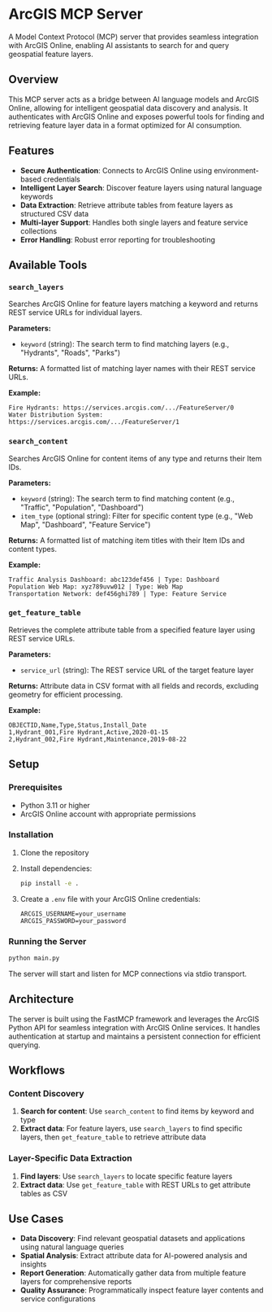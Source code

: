 # ArcGIS MCP Server

A Model Context Protocol (MCP) server that provides seamless integration with ArcGIS Online, enabling AI assistants to search for and query geospatial feature layers.

## Overview

This MCP server acts as a bridge between AI language models and ArcGIS Online, allowing for intelligent geospatial data discovery and analysis. It authenticates with ArcGIS Online and exposes powerful tools for finding and retrieving feature layer data in a format optimized for AI consumption.

## Features

- **Secure Authentication**: Connects to ArcGIS Online using environment-based credentials
- **Intelligent Layer Search**: Discover feature layers using natural language keywords
- **Data Extraction**: Retrieve attribute tables from feature layers as structured CSV data
- **Multi-layer Support**: Handles both single layers and feature service collections
- **Error Handling**: Robust error reporting for troubleshooting

## Available Tools

### `search_layers`
Searches ArcGIS Online for feature layers matching a keyword and returns REST service URLs for individual layers.

**Parameters:**
- `keyword` (string): The search term to find matching layers (e.g., "Hydrants", "Roads", "Parks")

**Returns:**
A formatted list of matching layer names with their REST service URLs.

**Example:**
```
Fire Hydrants: https://services.arcgis.com/.../FeatureServer/0
Water Distribution System: https://services.arcgis.com/.../FeatureServer/1
```

### `search_content`
Searches ArcGIS Online for content items of any type and returns their Item IDs.

**Parameters:**
- `keyword` (string): The search term to find matching content (e.g., "Traffic", "Population", "Dashboard")
- `item_type` (optional string): Filter for specific content type (e.g., "Web Map", "Dashboard", "Feature Service")

**Returns:**
A formatted list of matching item titles with their Item IDs and content types.

**Example:**
```
Traffic Analysis Dashboard: abc123def456 | Type: Dashboard
Population Web Map: xyz789uvw012 | Type: Web Map
Transportation Network: def456ghi789 | Type: Feature Service
```

### `get_feature_table`
Retrieves the complete attribute table from a specified feature layer using REST service URLs.

**Parameters:**
- `service_url` (string): The REST service URL of the target feature layer

**Returns:**
Attribute data in CSV format with all fields and records, excluding geometry for efficient processing.

**Example:**
```csv
OBJECTID,Name,Type,Status,Install_Date
1,Hydrant_001,Fire Hydrant,Active,2020-01-15
2,Hydrant_002,Fire Hydrant,Maintenance,2019-08-22
```


## Setup

### Prerequisites
- Python 3.11 or higher
- ArcGIS Online account with appropriate permissions

### Installation

1. Clone the repository
2. Install dependencies:
   ```bash
   pip install -e .
   ```

3. Create a `.env` file with your ArcGIS Online credentials:
   ```
   ARCGIS_USERNAME=your_username
   ARCGIS_PASSWORD=your_password
   ```

### Running the Server

```bash
python main.py
```

The server will start and listen for MCP connections via stdio transport.

## Architecture

The server is built using the FastMCP framework and leverages the ArcGIS Python API for seamless integration with ArcGIS Online services. It handles authentication at startup and maintains a persistent connection for efficient querying.

## Workflows

### Content Discovery
1. **Search for content**: Use `search_content` to find items by keyword and type
2. **Extract data**: For feature layers, use `search_layers` to find specific layers, then `get_feature_table` to retrieve attribute data

### Layer-Specific Data Extraction
1. **Find layers**: Use `search_layers` to locate specific feature layers
2. **Extract data**: Use `get_feature_table` with REST URLs to get attribute tables as CSV


## Use Cases

- **Data Discovery**: Find relevant geospatial datasets and applications using natural language queries
- **Spatial Analysis**: Extract attribute data for AI-powered analysis and insights
- **Report Generation**: Automatically gather data from multiple feature layers for comprehensive reports
- **Quality Assurance**: Programmatically inspect feature layer contents and service configurations

